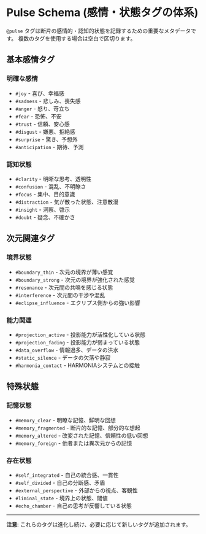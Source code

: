 # Pulse Schema (感情・状態タグの体系)

`@pulse` タグは断片の感情的・認知的状態を記録するための重要なメタデータです。
複数のタグを使用する場合は空白で区切ります。

## 基本感情タグ

### 明確な感情
- `#joy` - 喜び、幸福感
- `#sadness` - 悲しみ、喪失感
- `#anger` - 怒り、苛立ち
- `#fear` - 恐怖、不安
- `#trust` - 信頼、安心感
- `#disgust` - 嫌悪、拒絶感
- `#surprise` - 驚き、予想外
- `#anticipation` - 期待、予測

### 認知状態
- `#clarity` - 明晰な思考、透明性
- `#confusion` - 混乱、不明瞭さ
- `#focus` - 集中、目的意識
- `#distraction` - 気が散った状態、注意散漫
- `#insight` - 洞察、啓示
- `#doubt` - 疑念、不確かさ

## 次元関連タグ

### 境界状態
- `#boundary_thin` - 次元の境界が薄い感覚
- `#boundary_strong` - 次元の境界が強化された感覚
- `#resonance` - 次元間の共鳴を感じる状態
- `#interference` - 次元間の干渉や混乱
- `#eclipse_influence` - エクリプス側からの強い影響

### 能力関連
- `#projection_active` - 投影能力が活性化している状態
- `#projection_fading` - 投影能力が弱まっている状態
- `#data_overflow` - 情報過多、データの洪水
- `#static_silence` - データの欠落や静寂
- `#harmonia_contact` - HARMONIAシステムとの接触

## 特殊状態

### 記憶状態
- `#memory_clear` - 明瞭な記憶、鮮明な回想
- `#memory_fragmented` - 断片的な記憶、部分的な想起
- `#memory_altered` - 改変された記憶、信頼性の低い回想
- `#memory_foreign` - 他者または異次元からの記憶

### 存在状態
- `#self_integrated` - 自己の統合感、一貫性
- `#self_divided` - 自己の分断感、矛盾
- `#external_perspective` - 外部からの視点、客観性
- `#liminal_state` - 境界上の状態、閾値
- `#echo_chamber` - 自己の思考が反響している状態

---

**注意**: これらのタグは進化し続け、必要に応じて新しいタグが追加されます。

